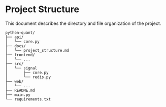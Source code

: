 # Project Structure

This document describes the directory and file organization of the project.

```
python-quant/
├── api/
│   └── core.py
├── docs/
│   └── project_structure.md
├── frontend/
│   └── ...
├── src/
│   └── signal
│       ├── core.py
│       └── redis.py
├── web/
│   └── ...
├── README.md
├── main.py
└── requirements.txt
```




